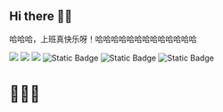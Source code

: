 ## Hi there 👋😄
哈哈哈，上班真快乐呀！哈哈哈哈哈哈哈哈哈哈哈哈哈


<span > <img src="https://img.shields.io/badge/-HTML5-E34F26?style=flat-square&logo=html5&logoColor=white" /> <img src="https://img.shields.io/badge/-CSS3-1572B6?style=flat-square&logo=css3" /> <img src="https://img.shields.io/badge/-JavaScript-oringe?style=flat-square&logo=javascript" /> 
<img alt="Static Badge" src="https://img.shields.io/badge/ROS-blue">
<img alt="Static Badge" src="https://img.shields.io/badge/C%2B%2B-red">
<img alt="Static Badge" src="https://img.shields.io/badge/Python-blue">
</span>
# 👯🔭😄
<!--
**YinTao22/YinTao22** is a ✨ _special_ ✨ repository because its `README.md` (this file) appears on your GitHub profile.

Here are some ideas to get you started:

- 🔭 I’m currently working on ...
- 🌱 I’m currently learning ...
- 👯 I’m looking to collaborate on ...
- 🤔 I’m looking for help with ...
- 💬 Ask me about ...
- 📫 How to reach me: ...
- 😄 Pronouns: ...
- ⚡ Fun fact: ...
-->
